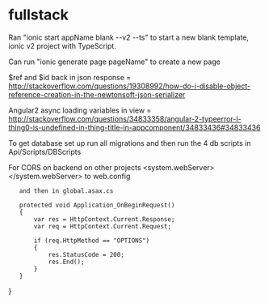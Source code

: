# fullstack

Ran "ionic start appName blank --v2 --ts" to start a new blank template, ionic v2 project with TypeScript.

Can run "ionic generate page pageName" to create a new page

$ref and $id back in json response = http://stackoverflow.com/questions/19308992/how-do-i-disable-object-reference-creation-in-the-newtonsoft-json-serializer

Angular2 async loading variables in view = http://stackoverflow.com/questions/34833358/angular-2-typeerror-l-thing0-is-undefined-in-thing-title-in-appcomponent/34833436#34833436

To get database set up run all migrations and then run the 4 db scripts in Api/Scripts/DBScripts





































For CORS on backend on other projects <system.webServer>
    <httpProtocol>
      <customHeaders>
        <add name="Access-Control-Allow-Origin" value="http://localhost:8100" />
        <add name="Access-Control-Allow-Methods" value="GET, POST, OPTIONS, PUT, DELETE" />
        <add name="Access-Control-Allow-Headers" value="Origin, X-Requested-With, Content-Type, Accept, Authorization" />
        <add name="Access-Control-Allow-Credentials" value="true" />
      </customHeaders>
    </httpProtocol>
    </system.webServer>
     to web.config

       and then in global.asax.cs

       protected void Application_OnBeginRequest()
       {
           var res = HttpContext.Current.Response;
           var req = HttpContext.Current.Request;

           if (req.HttpMethod == "OPTIONS")
           {
               res.StatusCode = 200;
               res.End();
           }
       }
   }